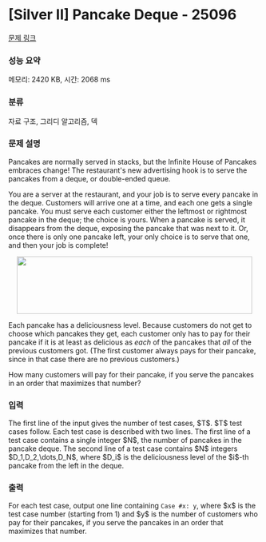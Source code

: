 # [Silver II] Pancake Deque - 25096 

[문제 링크](https://www.acmicpc.net/problem/25096) 

### 성능 요약

메모리: 2420 KB, 시간: 2068 ms

### 분류

자료 구조, 그리디 알고리즘, 덱

### 문제 설명

<p>Pancakes are normally served in stacks, but the Infinite House of Pancakes embraces change! The restaurant's new advertising hook is to serve the pancakes from a deque, or double-ended queue.</p>

<p>You are a server at the restaurant, and your job is to serve every pancake in the deque. Customers will arrive one at a time, and each one gets a single pancake. You must serve each customer either the leftmost or rightmost pancake in the deque; the choice is yours. When a pancake is served, it disappears from the deque, exposing the pancake that was next to it. Or, once there is only one pancake left, your only choice is to serve that one, and then your job is complete!</p>

<p style="text-align: center;"><img alt="" src="" style="width: 471px; height: 115px;"></p>

<p>Each pancake has a deliciousness level. Because customers do not get to choose which pancakes they get, each customer only has to pay for their pancake if it is at least as delicious as <i>each</i> of the pancakes that <i>all</i> of the previous customers got. (The first customer always pays for their pancake, since in that case there are no previous customers.)</p>

<p>How many customers will pay for their pancake, if you serve the pancakes in an order that maximizes that number?</p>

### 입력 

 <p>The first line of the input gives the number of test cases, $T$. $T$ test cases follow. Each test case is described with two lines. The first line of a test case contains a single integer $N$, the number of pancakes in the pancake deque. The second line of a test case contains $N$ integers $D_1,D_2,\dots,D_N$, where $D_i$ is the deliciousness level of the $i$-th pancake from the left in the deque.</p>

### 출력 

 <p>For each test case, output one line containing <code>Case #x: y</code>, where $x$ is the test case number (starting from 1) and $y$ is the number of customers who pay for their pancakes, if you serve the pancakes in an order that maximizes that number.</p>

